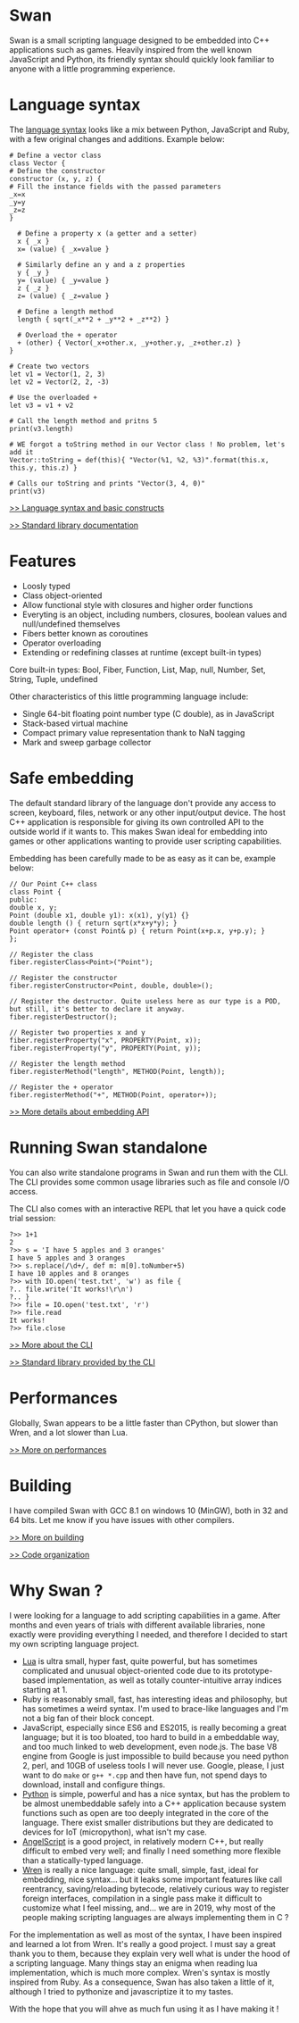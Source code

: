 # Swan

Swan is a small scripting language designed to be embedded into C++ applications such as games.
Heavily inspired from the well known JavaScript and Python, its friendly syntax should quickly look familiar to anyone with a little programming experience.

# Language syntax 
The [language syntax](docs/language-syntax.md) looks like a mix between Python, JavaScript and Ruby, with a few original changes and additions. Example below:

```
# Define a vector class
class Vector {
# Define the constructor
constructor (x, y, z) {
# Fill the instance fields with the passed parameters
_x=x 
_y=y
_z=z
}

  # Define a property x (a getter and a setter)
  x { _x } 
  x= (value) { _x=value }

  # Similarly define an y and a z properties
  y { _y }
  y= (value) { _y=value }
  z { _z }
  z= (value) { _z=value }

  # Define a length method
  length { sqrt(_x**2 + _y**2 + _z**2) }

  # Overload the + operator
  + (other) { Vector(_x+other.x, _y+other.y, _z+other.z) }
}

# Create two vectors
let v1 = Vector(1, 2, 3)
let v2 = Vector(2, 2, -3)

# Use the overloaded +
let v3 = v1 + v2

# Call the length method and pritns 5
print(v3.length)

# WE forgot a toString method in our Vector class ! No problem, let's add it
Vector::toString = def(this){ "Vector(%1, %2, %3)".format(this.x, this.y, this.z) }

# Calls our toString and prints "Vector(3, 4, 0)"
print(v3)
```

[>> Language syntax and basic constructs](docs/language-syntax.md)

[>> Standard library documentation](docs/stdlib.md)

# Features 
- Loosly typed
- Class object-oriented
- Allow functional style with closures and higher order functions
- Everyting is an object, including numbers, closures, boolean values and null/undefined themselves
- Fibers better known as coroutines
- Operator overloading
- Extending or redefining classes at runtime (except built-in types)

Core built-in types: Bool, Fiber, Function, List, Map, null, Number, Set, String, Tuple, undefined

Other characteristics of this little programming language include:

- Single 64-bit floating point number type (C double), as in JavaScript
- Stack-based virtual machine
- Compact primary value representation thank to NaN tagging
- Mark and sweep garbage collector

# Safe embedding

The default standard library of the language don't provide any access to screen, keyboard, files, network or any other input/output device. 
The host C++ application is responsible for giving its own controlled API to the outside world if it wants to.
This makes Swan ideal for embedding into games or other applications wanting to provide user scripting capabilities.

Embedding has been carefully made to be as easy as it can be, example below:

```
// Our Point C++ class
class Point {
public:
double x, y;
Point (double x1, double y1): x(x1), y(y1) {}
double length () { return sqrt(x*x+y*y); }
Point operator+ (const Point& p) { return Point(x+p.x, y+p.y); }
};

// Register the class
fiber.registerClass<Point>("Point");

// Register the constructor
fiber.registerConstructor<Point, double, double>();

// Register the destructor. Quite useless here as our type is a POD, but still, it's better to declare it anyway.
fiber.registerDestructor();

// Register two properties x and y
fiber.registerProperty("x", PROPERTY(Point, x));
fiber.registerProperty("y", PROPERTY(Point, y));

// Register the length method
fiber.registerMethod("length", METHOD(Point, length));

// Register the + operator
fiber.registerMethod("+", METHOD(Point, operator+));
```


[>> More  details about embedding API](docs/embedding.md)

# Running Swan standalone
You can also write standalone programs in Swan  and run them with the CLI.
The CLI provides some common usage libraries such as file and console I/O access.

The CLI also comes with an interactive REPL that let you have a quick code trial session:

```
?>> 1+1
2
?>> s = 'I have 5 apples and 3 oranges'
I have 5 apples and 3 oranges
?>> s.replace(/\d+/, def m: m[0].toNumber+5)
I have 10 apples and 8 oranges
?>> with IO.open('test.txt', 'w') as file {
?.. file.write('It works!\r\n')
?.. }
?>> file = IO.open('test.txt', 'r')
?>> file.read
It works!
?>> file.close
```

[>> More about the CLI](docs/cli.md)

[>> Standard library provided by the CLI](docs/cli-stdlib.md)

# Performances
Globally, Swan appears to be a little faster than CPython, but slower than Wren, and a lot slower than Lua.

[>> More on performances](docs/performances.md)

# Building
I have compiled Swan with GCC 8.1 on windows 10 (MinGW), both in 32 and 64 bits.
Let me know if you have issues with other compilers.

[>> More on building](docs/building.md)

[>> Code organization](docs/code-organization.md)

# Why Swan ?

I were looking for a language to add scripting capabilities in a game.
After months and even years of trials with different available libraries, none exactly were providing everything I needed, and therefore I decided to start my own scripting language project.

- [Lua](http://lua.org/) is ultra small, hyper fast, quite powerful, but has sometimes complicated and unusual object-oriented code due to its prototype-based implementation, as well as totally counter-intuitive array indices starting at 1.
- Ruby is reasonably small, fast, has interesting ideas and philosophy, but has sometimes a weird syntax. I'm used to brace-like languages and I'm not a big fan of their block concept.
- JavaScript, especially since ES6 and ES2015, is really becoming a great language; but it is too bloated, too hard to build in a embeddable way, and too much linked to web development, even node.js. The base V8 engine from Google is just impossible to build because you need python 2, perl, and 10GB of useless tools I will never use. Google, please, I just want to do `make` or `g++ *.cpp` and then have fun, not spend days to download, install and configure things.
- [Python](http://python.org/) is simple, powerful and has a nice syntax, but has the problem to be almost unembeddable safely into a C++ application because system functions such as open are too deeply integrated in the core of the language. There exist smaller distributions but they are dedicated to devices for IoT (micropython), what isn't my case.
- [AngelScript](http://angelcode.com/) is a good project, in relatively modern C++, but really difficult to embed very well; and finally I need something more flexible than a statically-typed language.
- [Wren](https://github.com/wren-lang/wren) is really a nice language: quite small, simple, fast, ideal for embedding, nice syntax... but it leaks some important features like call reentrancy, saving/reloading bytecode, relatively curious way to register foreign interfaces, compilation in a single pass make it difficult to customize what I feel missing, and... we are in 2019, why most of the people making scripting languages are always implementing them in C ?

For the implementation as well as most of the syntax, I have been inspired and learned a lot from Wren. It's really a good project.
I must say a great thank you to them, because they explain very well what is under the hood of a scripting language. Many things stay an enigma when reading lua implementation, which is much more complex.
Wren's syntax is mostly inspired from Ruby. As a consequence, Swan has also taken a little of it, although I tried to pythonize and javascriptize it to my tastes. 

With the hope that you will ahve as much fun using it as I have making it !
